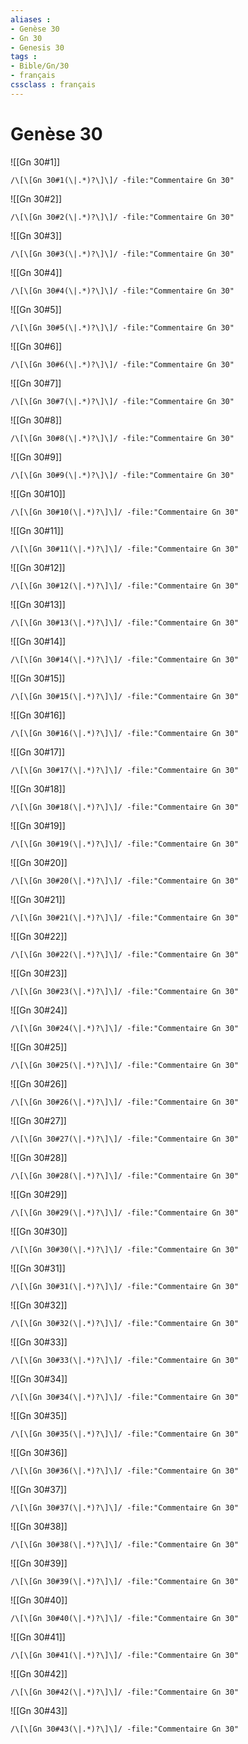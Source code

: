 ```yaml
---
aliases : 
- Genèse 30
- Gn 30
- Genesis 30
tags : 
- Bible/Gn/30
- français
cssclass : français
---
```


# Genèse 30

![[Gn 30#1]]

```query
/\[\[Gn 30#1(\|.*)?\]\]/ -file:"Commentaire Gn 30"
```

![[Gn 30#2]]

```query
/\[\[Gn 30#2(\|.*)?\]\]/ -file:"Commentaire Gn 30"
```

![[Gn 30#3]]

```query
/\[\[Gn 30#3(\|.*)?\]\]/ -file:"Commentaire Gn 30"
```

![[Gn 30#4]]

```query
/\[\[Gn 30#4(\|.*)?\]\]/ -file:"Commentaire Gn 30"
```

![[Gn 30#5]]

```query
/\[\[Gn 30#5(\|.*)?\]\]/ -file:"Commentaire Gn 30"
```

![[Gn 30#6]]

```query
/\[\[Gn 30#6(\|.*)?\]\]/ -file:"Commentaire Gn 30"
```

![[Gn 30#7]]

```query
/\[\[Gn 30#7(\|.*)?\]\]/ -file:"Commentaire Gn 30"
```

![[Gn 30#8]]

```query
/\[\[Gn 30#8(\|.*)?\]\]/ -file:"Commentaire Gn 30"
```

![[Gn 30#9]]

```query
/\[\[Gn 30#9(\|.*)?\]\]/ -file:"Commentaire Gn 30"
```

![[Gn 30#10]]

```query
/\[\[Gn 30#10(\|.*)?\]\]/ -file:"Commentaire Gn 30"
```

![[Gn 30#11]]

```query
/\[\[Gn 30#11(\|.*)?\]\]/ -file:"Commentaire Gn 30"
```

![[Gn 30#12]]

```query
/\[\[Gn 30#12(\|.*)?\]\]/ -file:"Commentaire Gn 30"
```

![[Gn 30#13]]

```query
/\[\[Gn 30#13(\|.*)?\]\]/ -file:"Commentaire Gn 30"
```

![[Gn 30#14]]

```query
/\[\[Gn 30#14(\|.*)?\]\]/ -file:"Commentaire Gn 30"
```

![[Gn 30#15]]

```query
/\[\[Gn 30#15(\|.*)?\]\]/ -file:"Commentaire Gn 30"
```

![[Gn 30#16]]

```query
/\[\[Gn 30#16(\|.*)?\]\]/ -file:"Commentaire Gn 30"
```

![[Gn 30#17]]

```query
/\[\[Gn 30#17(\|.*)?\]\]/ -file:"Commentaire Gn 30"
```

![[Gn 30#18]]

```query
/\[\[Gn 30#18(\|.*)?\]\]/ -file:"Commentaire Gn 30"
```

![[Gn 30#19]]

```query
/\[\[Gn 30#19(\|.*)?\]\]/ -file:"Commentaire Gn 30"
```

![[Gn 30#20]]

```query
/\[\[Gn 30#20(\|.*)?\]\]/ -file:"Commentaire Gn 30"
```

![[Gn 30#21]]

```query
/\[\[Gn 30#21(\|.*)?\]\]/ -file:"Commentaire Gn 30"
```

![[Gn 30#22]]

```query
/\[\[Gn 30#22(\|.*)?\]\]/ -file:"Commentaire Gn 30"
```

![[Gn 30#23]]

```query
/\[\[Gn 30#23(\|.*)?\]\]/ -file:"Commentaire Gn 30"
```

![[Gn 30#24]]

```query
/\[\[Gn 30#24(\|.*)?\]\]/ -file:"Commentaire Gn 30"
```

![[Gn 30#25]]

```query
/\[\[Gn 30#25(\|.*)?\]\]/ -file:"Commentaire Gn 30"
```

![[Gn 30#26]]

```query
/\[\[Gn 30#26(\|.*)?\]\]/ -file:"Commentaire Gn 30"
```

![[Gn 30#27]]

```query
/\[\[Gn 30#27(\|.*)?\]\]/ -file:"Commentaire Gn 30"
```

![[Gn 30#28]]

```query
/\[\[Gn 30#28(\|.*)?\]\]/ -file:"Commentaire Gn 30"
```

![[Gn 30#29]]

```query
/\[\[Gn 30#29(\|.*)?\]\]/ -file:"Commentaire Gn 30"
```

![[Gn 30#30]]

```query
/\[\[Gn 30#30(\|.*)?\]\]/ -file:"Commentaire Gn 30"
```

![[Gn 30#31]]

```query
/\[\[Gn 30#31(\|.*)?\]\]/ -file:"Commentaire Gn 30"
```

![[Gn 30#32]]

```query
/\[\[Gn 30#32(\|.*)?\]\]/ -file:"Commentaire Gn 30"
```

![[Gn 30#33]]

```query
/\[\[Gn 30#33(\|.*)?\]\]/ -file:"Commentaire Gn 30"
```

![[Gn 30#34]]

```query
/\[\[Gn 30#34(\|.*)?\]\]/ -file:"Commentaire Gn 30"
```

![[Gn 30#35]]

```query
/\[\[Gn 30#35(\|.*)?\]\]/ -file:"Commentaire Gn 30"
```

![[Gn 30#36]]

```query
/\[\[Gn 30#36(\|.*)?\]\]/ -file:"Commentaire Gn 30"
```

![[Gn 30#37]]

```query
/\[\[Gn 30#37(\|.*)?\]\]/ -file:"Commentaire Gn 30"
```

![[Gn 30#38]]

```query
/\[\[Gn 30#38(\|.*)?\]\]/ -file:"Commentaire Gn 30"
```

![[Gn 30#39]]

```query
/\[\[Gn 30#39(\|.*)?\]\]/ -file:"Commentaire Gn 30"
```

![[Gn 30#40]]

```query
/\[\[Gn 30#40(\|.*)?\]\]/ -file:"Commentaire Gn 30"
```

![[Gn 30#41]]

```query
/\[\[Gn 30#41(\|.*)?\]\]/ -file:"Commentaire Gn 30"
```

![[Gn 30#42]]

```query
/\[\[Gn 30#42(\|.*)?\]\]/ -file:"Commentaire Gn 30"
```

![[Gn 30#43]]

```query
/\[\[Gn 30#43(\|.*)?\]\]/ -file:"Commentaire Gn 30"
```


